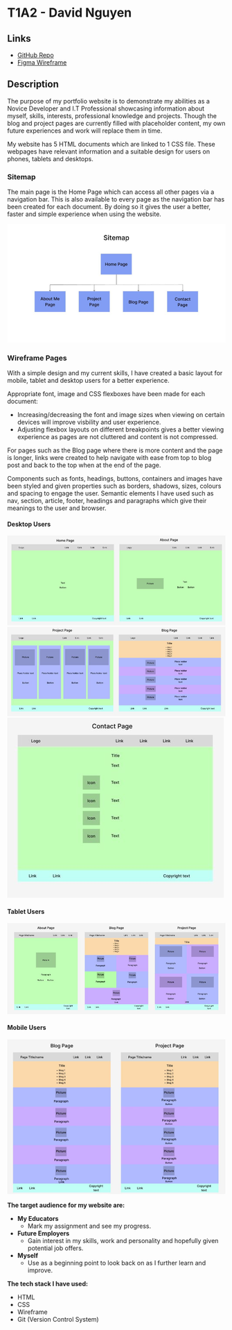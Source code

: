 # T1A2 - David Nguyen #  
## Links ##  
* [GitHub Repo](https://github.com/dn-coding/DavidNguyen_T1A2)  
* [Figma Wireframe](https://www.figma.com/file/EG50EHP4VsPpB1KkByHSZh/T1A2?type=design&t=nBaXAmqjzQ8DZpQc-6)  
## Description ##  
  The purpose of my portfolio website is to demonstrate my abilities as a Novice Developer and I.T Professional showcasing information about myself, skills, interests, professional knowledge and projects. Though the blog and project pages are currently filled with placeholder content, my own future experiences and work will replace them in time.  

  My website has 5 HTML documents which are linked to 1 CSS file. These webpages have relevant information and a suitable design for users on phones, tablets and desktops.

  
  
  ### Sitemap ###

  The main page is the Home Page which can access all other pages via a navigation bar. This is also available to every page as the navigation bar has been created for each document. By doing so it gives the user a better, faster and simple experience when using the website.

  ![Sitemap](./docs/sitemap.JPG)  
  
  ### Wireframe Pages ### 
  
  With a simple design and my current skills, I have created a basic layout for mobile, tablet and desktop users for a better experience.  

  Appropriate font, image and CSS flexboxes have been made for each document:
  
  *  Increasing/decreasing the font and image sizes when viewing on certain devices will improve visbility and user experience. 
  *  Adjusting flexbox layouts on different breakpoints gives a better viewing experience as pages are not cluttered and content is not compressed.  
    
  For pages such as the Blog page where there is more content and the page is longer, links were created to help navigate with ease from top to blog post and back to the top when at the end of the page. 

  Components such as fonts, headings, buttons, containers and images have been styled and given properties such as borders, shadows, sizes, colours and spacing to engage the user.
  Semantic elements I have used such as nav, section, article, footer, headings and paragraphs which give their meanings to the user and browser.

  #### Desktop Users
  ![Home and About pages for desktop users](./docs/home-about.jpg)  
  ![Project and Blog pages for desktop users](./docs/project-blog.jpg)  
  ![Contact page for desktop users](./docs/contactpage-desktop.JPG)  

  #### Tablet Users ####  
    
  ![About, Blog and Project pages for tablet users](./docs/tablet-pages.jpg) 

  #### Mobile Users ####  
    
  ![Blog and Project pages for mobile users](./docs/mobile-pages.jpg)

  
**The target audience for my website are:**  
* **My Educators**  
  - Mark my assignment and see my progress.  
* **Future Employers**  
  - Gain interest in my skills, work and personality and hopefully given potential job offers.  
* **Myself**  
  - Use as a beginning point to look back on as I further learn and improve.  
    
**The tech stack I have used:**    
* HTML  
* CSS  
* Wireframe
* Git (Version Control System)  